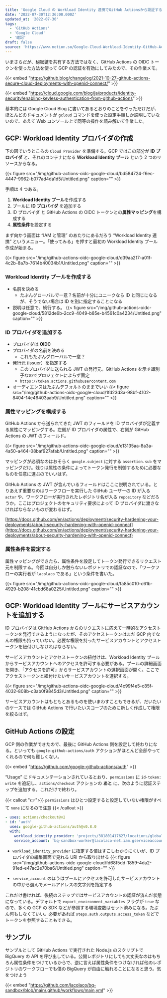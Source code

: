 ```yaml
---
title: 'Google Cloud の Workload Identity 連携でGitHub Actionsから認証する'
date: '2022-07-30T12:36:00.000Z'
updated_at: '2022-07-30'
tags:
  - 'GitHub Actions'
  - 'Google Cloud'
  - '雑記'
draft: false
source: 'https://www.notion.so/Google-Cloud-Workload-Identity-GitHub-Actions-2f780bc54f7d42d789fd8149884d8233'
---
```


いまさらだが、秘密鍵を共有する方法ではなく、GitHub Actions の OIDC トークンを使った方法を使って GCP の認証を有効にしてみたので、その作業メモ。

{{< embed "https://github.blog/changelog/2021-10-27-github-actions-secure-cloud-deployments-with-openid-connect/" >}}

{{< embed "https://cloud.google.com/blog/ja/products/identity-security/enabling-keyless-authentication-from-github-actions" >}}

基本的には Google Cloud Blog に書いてあるとおりのことをやっただけだが、ほとんどのドキュメントが `gcloud` コマンドを使った設定手順しか説明していないので、あえて Web コンソール上で同等の操作を読み解いて作業した。

## GCP: Workload Identity プロバイダの作成

下の図でいうところの `Cloud Provider` を準備する。GCP ではこの部分が **ID プロバイダ** と、それのコンテナになる **Workload Identity プール** という 2 つのリソースからなる。

{{< figure src="/img/github-actions-oidc-google-cloud/bd584724-f6ec-4447-9962-b077ad4da1d5/Untitled.png" caption="" >}}

手順は 4 つある。

1. **Workload Identity プール**を作成する
1. プールに **ID プロバイダ** を追加する
1. ID プロバイダ と GitHub Actions の OIDC トークンとの**属性マッピング**を構成する
1. **属性条件**を設定する

まず向かう画面は “IAM と管理” のあたりにあるだろう “Workload Identity 連携” というメニュー。「使ってみる」を押すと最初の Workload Identity プール作成が始まる。

{{< figure src="/img/github-actions-oidc-google-cloud/d39aa217-a01f-4c2b-8a7b-7614b40034b1/Untitled.png" caption="" >}}

### Workload Identity プールを作成する

- 名前を決める
  - たぶんグローバルで一意？名前が十分にユニークなら ID と同じになるが、そうでない場合は ID を別に指定することになる
- 説明は任意で、続行する。
  {{< figure src="/img/github-actions-oidc-google-cloud/5812de6b-2cc9-4049-b85e-b4561c0a4234/Untitled.png" caption="" >}}

### ID プロバイダを追加する

- プロバイダは **OIDC**
- プロバイダの名前を決める
  - これもたぶんグローバルで一意？
- 発行元 (issuer）を指定する
  - このプロバイダに送られる JWT の発行元。GitHub Actions を示す識別子なのでプロジェクトによらず固定
  - `https://token.actions.githubusercontent.com`
- オーディエンスはたぶんデフォルトのままでいい
  {{< figure src="/img/github-actions-oidc-google-cloud/1fd23d3a-98bf-4102-8404-14e46403aab9/Untitled.png" caption="" >}}

### 属性マッピングを構成する

GitHub Actions から送られてきた JWT のフィールドを ID プロバイダが定義する属性にマッピングする。左側が ID プロバイダの属性で、右側が GitHub Actions の JWT のフィールド。

{{< figure src="/img/github-actions-oidc-google-cloud/e13135aa-8a3a-4a50-a464-08baf927afab/Untitled.png" caption="" >}}

マッピングが必須なのはおそらく `google.subject` に対する `assertion.sub` をマッピングだけ。残りは属性の条件によってトークン発行を制御するために必要なものを任意に選ぶのでいいはず。

GitHub Actions の JWT が含んでいるフィールドはここに説明されている。とりあえず重要なのはワークフローを実行した GitHub ユーザーの ID が入る `actor` や、ワークフローが実行されたレポジトリ名が入る `repository` などだろうか。ここはプロジェクトのセキュリティ要求によって ID プロバイダに渡さなければならないものが変わるはず。

[https://docs.github.com/en/actions/deployment/security-hardening-your-deployments/about-security-hardening-with-openid-connect](https://docs.github.com/en/actions/deployment/security-hardening-your-deployments/about-security-hardening-with-openid-connect)

### 属性条件を設定する

属性マッピングができたら、属性条件を設定してトークン発行できるリクエスト元を制限する。今回は自分しか触らないレポジトリでの認証なので、「ワークフローの実行者が `lacolaco` である」という条件を書いた。

{{< figure src="/img/github-actions-oidc-google-cloud/fa85c010-c61b-4929-b208-41cbd68a0225/Untitled.png" caption="" >}}

## GCP: Workload Identity プールにサービスアカウントを追加する

ID プロバイダは GitHub Actions からのリクエストに応えて一時的なアクセストークンを発行できるようになったが、そのアクセストークンはまだ GCP 内でなんの権限も持っていない。必要な権限を持ったサービスアカウントとアクセストークンを紐付けしなければならない。

サービスアカウントとアクセストークンの紐付けは、Workload Identity プールからサービスアカウントへのアクセスを許可する必要がある。プールの詳細画面を開き、「アクセスを許可」からサービスアカウントの選択画面が開く。ここでアクセストークンと紐付けたいサービスアカウントを選択する。

{{< figure src="/img/github-actions-oidc-google-cloud/4c99f4e5-c85f-4032-808b-c3ab0f9845d3/Untitled.png" caption="" >}}

サービスアカウントはもともとあるものを使いまわすこともできるが、だいたいのケースでは GitHub Actions で行いたいスコープのために新しく作成して権限を絞るはず。

## GitHub Actions の設定

GCP 側の作業ができたので、最後に GitHub Actions 側を設定して終わりになる。といっても `google-github-actions/auth` アクションがほとんど全部やってくれるので何も難しくない。

{{< embed "https://github.com/google-github-actions/auth" >}}

“Usage” にドキュメンテーションされているとおり、`permissions` に `id-token: write` を追記し、`actions/checkout` アクションの **あと** に、次のように認証ステップを追加する。これだけで終わり。

{{< callout "👉">}}
`permissions` はひとつ設定すると設定していない権限がすべて `none` になるので注意
{{< /callout >}}

```yaml
- uses: actions/checkout@v2
- id: 'auth'
  uses: google-github-actions/auth@v0.8.0
  with:
    workload_identity_provider: 'projects/381801417627/locations/global/workloadIdentityPools/bq-sandbox-20220730/providers/bq-sandbox-provider-20220730'
    service_account: 'bq-sandbox-worker@lacolaco-net.iam.gserviceaccount.com'
```

- `workload_identity_provider` に指定する値はすこしわかりにくいが、ID プロバイダの編集画面で見れる URI から取り出せる
  {{< figure src="/img/github-actions-oidc-google-cloud/fd68f5dd-1859-4da2-91ed-e47ac2e70ba6/Untitled.png" caption="" >}}

- `service_account` のほうはプールにアクセスを許可したサービスアカウントの中から選んでメールアドレスの文字列を指定する

これだけ書ければ、後続のステップではサービスアカウントの認証が済んだ状態になっている。デフォルトで `export_environment_variables` フラグが `true` なので、多くの GCP の SDK などが参照する環境変数はセット済みになる。たぶん何もしなくていい。必要があれば `steps.auth.outputs.access_token` などでトークンを参照することもできる。

## サンプル

サンプルとして GitHub Actions で実行された Node.js のスクリプトで BigQuery の API を呼び出している。公開レポジトリにしても大丈夫なのはもちろん属性条件をつけているからで、逆に言えば属性条件をつけなければ他のレポジトリのワークフローでも僕の BigQuery が自由に触れることになると思う。気をつけよう

{{< embed "https://github.com/lacolaco/bq-sandbox/blob/main/.github/workflows/main.yml" >}}
